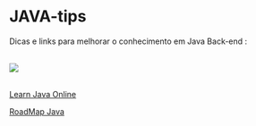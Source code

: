 # JAVA-tips




Dicas e links para melhorar o conhecimento em Java Back-end :
<br>
<br>

<a href= "https://docs.oracle.com/javase/tutorial/java/TOC.html" target="_blank">
   <img src="https://img.shields.io/badge/Oracle-F80000?style=for-the-badge&logo=oracle&logoColor=black"/>
</a>

<br>
<br>

<a href="https://www.learnjavaonline.org/en/">Learn Java Online</a>

<a href="https://www.geeksforgeeks.org/java-developer-learning-path-a-complete-roadmap/">RoadMap Java</a>


